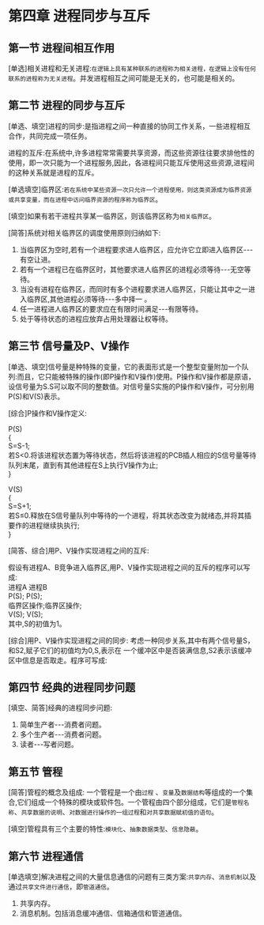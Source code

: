 # 第四章 进程同步与互斥

## 第一节 进程间相互作用

[单选]相关进程和无关进程:`在逻辑上具有某种联系的进程称为相关进程，在逻辑上没有任何联系的进程称为无关进程`。并发进程相互之间可能是无关的，也可能是相关的。

## 第二节 进程的同步与互斥

[单选、填空]进程的同步:是指进程之间一种直接的协同工作关系，一些进程相互合作，共同完成一项任务。

进程的互斥:在系统中,许多进程常常需要共享资源，而这些资源往往要求排他性的使用，即一次只能为一个进程服务,因此，各进程间只能互斥使用这些资源,进程间的这种关系就是进程的互斥。

[单选填空]临界区:`若在系统中某些资源一次只允许一个进程使用，则这类资源成为临界资源或共享变量，而在进程中访问临界资源的程序称为临界区`。

[填空]如果有若干进程共享某一临界区，则该临界区称为`相关临界区`。

[简答]系统对相关临界区的调度使用原则归纳如下:

1. 当临界区为空时,若有一个进程要求进人临界区，应允许它立即进入临界区---有空让进。
2. 若有一个进程已在临界区时，其他要求进人临界区的进程必须等待---无空等待。
3. 当没有进程在临界区，而同时有多个进程要求进人临界区，只能让其中之一进入临界区,其他进程必须等待---多中择一 。
4. 任一进程进人临界区的要求应在有限时间满足---有限等待。
5. 处于等待状态的进程应放弃占用处理器让权等待。

## 第三节 信号量及P、V操作

[单选、填空]信号量是种特殊的变量，它的表面形式是一个整型变量附加一个队列:而且，它只能被特殊的操作(即P操作和V操作)使用。P操作和V操作都是原语，
设信号量为S.S可以取不同的整数值。对信号量S实施的P操作和V操作，可分别用P(S)和V(S)表示。

[综合]P操作和V操作定义:

P(S)  
{  
S=S-1;  
若S<0.将该进程状态置为等待状态，然后将该进程的PCB插人相应的S信号量等待队列末尾，直到有其他进程在S上执行V操作为止;  
}  

V(S)  
{  
S=S+1;  
若S≤0.释放在S信号量队列中等待的一个进程，将其状态改变为就绪态,并将其插要作的进程继续执执行;  
}  

[简答、综合]用P、V操作实现进程之间的互斥:

假设有进程A、B竞争进入临界区,用P、V操作实现进程之间的互斥的程序可以写成:  
进程A          进程B  
P(S);          P(S);  
临界区操作;临界区操作;  
V(S);          V(S);  
其中,S的初值为1。

[综合]用P、V操作实现进程之间的同步:
考虑一种同步关系,其中有两个信号量S，和S2,赋子它们的初值均为0,S,表示在
一个缓冲区中是否装满信息,S2表示该缓冲区中信息是否取走。程序可写成:

## 第四节 经典的进程同步问题

[填空、简答]经典的进程同步问题:

1. 简单生产者---消费者问题。
2. 多个生产者---消费者问题。
3. 读者---写者问题。

## 第五节 管程

[简答]管程的概念及组成:
一个管程是一个由`过程` 、`变量`及`数据结构`等组成的一个集合,它们组成一个特殊的模块或软件包。一个管程由四个部分组成，它们是`管程名称`、`共享数据的说明`、`对数据进行操作的一组过程`和`对共享数据赋初值的语句`。

[填空]管程具有三个主要的特性:`模块化`、`抽象数据类型`、`信息隐蔽`。

## 第六节 进程通信

[单选填空]解决进程之间的大量信息通信的问题有三类方案:`共享内存`、`消息机制`以及通过`共享文件进行通信`，即`管道通信`。

1. 共享内存。
2. 消息机制。包括消息缓冲通信、信箱通信和管道通信。
